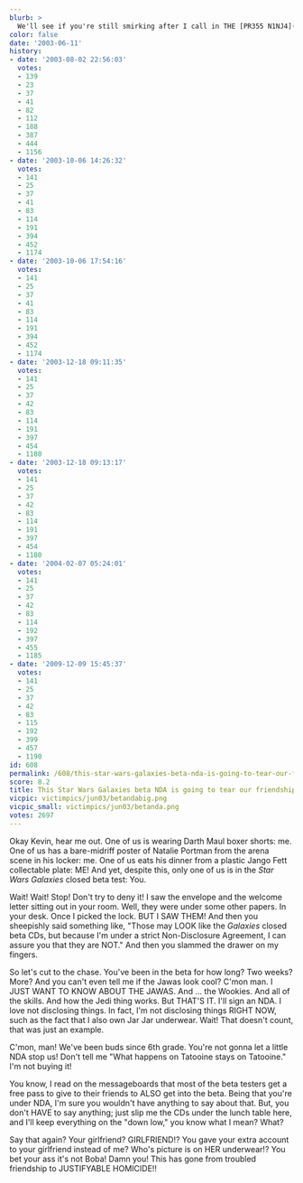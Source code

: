 ```yaml
---
blurb: >
  We'll see if you're still smirking after I call in THE [PR355 N1NJ4](@/victim/145.md)!
color: false
date: '2003-06-11'
history:
- date: '2003-08-02 22:56:03'
  votes:
  - 139
  - 23
  - 37
  - 41
  - 82
  - 112
  - 188
  - 387
  - 444
  - 1156
- date: '2003-10-06 14:26:32'
  votes:
  - 141
  - 25
  - 37
  - 41
  - 83
  - 114
  - 191
  - 394
  - 452
  - 1174
- date: '2003-10-06 17:54:16'
  votes:
  - 141
  - 25
  - 37
  - 41
  - 83
  - 114
  - 191
  - 394
  - 452
  - 1174
- date: '2003-12-18 09:11:35'
  votes:
  - 141
  - 25
  - 37
  - 42
  - 83
  - 114
  - 191
  - 397
  - 454
  - 1180
- date: '2003-12-18 09:13:17'
  votes:
  - 141
  - 25
  - 37
  - 42
  - 83
  - 114
  - 191
  - 397
  - 454
  - 1180
- date: '2004-02-07 05:24:01'
  votes:
  - 141
  - 25
  - 37
  - 42
  - 83
  - 114
  - 192
  - 397
  - 455
  - 1185
- date: '2009-12-09 15:45:37'
  votes:
  - 141
  - 25
  - 37
  - 42
  - 83
  - 115
  - 192
  - 399
  - 457
  - 1190
id: 608
permalink: /608/this-star-wars-galaxies-beta-nda-is-going-to-tear-our-friendship-apart/
score: 8.2
title: This Star Wars Galaxies beta NDA is going to tear our friendship apart.
vicpic: victimpics/jun03/betandabig.png
vicpic_small: victimpics/jun03/betanda.png
votes: 2697
---
```


Okay Kevin, hear me out. One of us is wearing Darth Maul boxer shorts:
me. One of us has a bare-midriff poster of Natalie Portman from the
arena scene in his locker: me. One of us eats his dinner from a plastic
Jango Fett collectable plate: ME! And yet, despite this, only one of us
is in the *Star Wars Galaxies* closed beta test: You.

Wait! Wait! Stop! Don't try to deny it! I saw the envelope and the
welcome letter sitting out in your room. Well, they were under some
other papers. In your desk. Once I picked the lock. BUT I SAW THEM! And
then you sheepishly said something like, "Those may LOOK like the
*Galaxies* closed beta CDs, but because I'm under a strict
Non-Disclosure Agreement, I can assure you that they are NOT." And then
you slammed the drawer on my fingers.

So let's cut to the chase. You've been in the beta for how long? Two
weeks? More? And you can't even tell me if the Jawas look cool? C'mon
man. I JUST WANT TO KNOW ABOUT THE JAWAS. And ... the Wookies. And all
of the skills. And how the Jedi thing works. But THAT'S IT. I'll sign an
NDA. I love not disclosing things. In fact, I'm not disclosing things
RIGHT NOW, such as the fact that I also own Jar Jar underwear. Wait!
That doesn't count, that was just an example.

C'mon, man! We've been buds since 6th grade. You're not gonna let a
little NDA stop us! Don't tell me "What happens on Tatooine stays on
Tatooine." I'm not buying it!

You know, I read on the messageboards that most of the beta testers get
a free pass to give to their friends to ALSO get into the beta. Being
that you're under NDA, I'm sure you wouldn't have anything to say about
that. But, you don't HAVE to say anything; just slip me the CDs under
the lunch table here, and I'll keep everything on the "down low," you
know what I mean? What?

Say that again? Your girlfriend? GIRLFRIEND!? You gave your extra
account to your girlfriend instead of me? Who's picture is on HER
underwear!? You bet your ass it's not Boba! Damn you! This has gone from
troubled friendship to JUSTIFYABLE HOMICIDE!!
